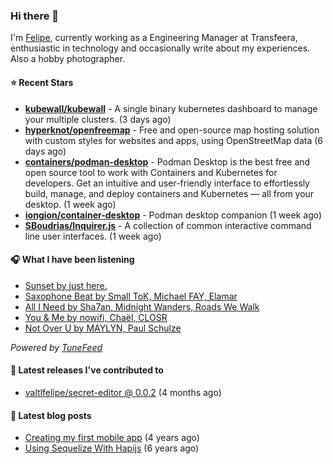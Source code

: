 ### Hi there 👋

I'm [Felipe](https://felipevm.com), currently working as a Engineering Manager at Transfeera, enthusiastic in technology and occasionally write about my experiences. Also a hobby photographer.

#### ⭐ Recent Stars
- **[kubewall/kubewall](https://github.com/kubewall/kubewall)** - A single binary kubernetes dashboard to manage your multiple clusters. (3 days ago)
- **[hyperknot/openfreemap](https://github.com/hyperknot/openfreemap)** - Free and open-source map hosting solution with custom styles for websites and apps, using OpenStreetMap data (6 days ago)
- **[containers/podman-desktop](https://github.com/containers/podman-desktop)** - Podman Desktop is the best free and open source tool to work with Containers and Kubernetes for developers. Get an intuitive and user-friendly interface to effortlessly build, manage, and deploy containers and Kubernetes — all from your desktop. (1 week ago)
- **[iongion/container-desktop](https://github.com/iongion/container-desktop)** - Podman desktop companion (1 week ago)
- **[SBoudrias/Inquirer.js](https://github.com/SBoudrias/Inquirer.js)** - A collection of common interactive command line user interfaces. (1 week ago)

#### 🎧 What I have been listening
- [Sunset by just here.](https://open.spotify.com/track/4J3y4fCVLr5C4zkuI2v8cT)
- [Saxophone Beat by Small ToK, Michael FAY, Elamar](https://open.spotify.com/track/0T15gVTsijhN7yeMKINBwf)
- [All I Need by Sha7an, Midnight Wanders, Roads We Walk](https://open.spotify.com/track/2EVHHLs1tUayuVPeXjpACI)
- [You &amp; Me by nowifi, Chaël, CLOSR](https://open.spotify.com/track/45Kr1rsTJreKH8cmWTPRi9)
- [Not Over U by MAYLYN, Paul Schulze](https://open.spotify.com/track/0HvfzWWP9DFAMrFxxRQOiY)

_Powered by [TuneFeed](https://tunefeed.app?ref=valtlfelipe-gh-profile)_ 

#### 🚀 Latest releases I've contributed to


- [valtlfelipe/secret-editor @ 0.0.2](https://github.com/valtlfelipe/secret-editor/releases/tag/0.0.2) (4 months ago)

#### 📄 Latest blog posts
- [Creating my first mobile app](https://felipevm.com/posts/creating-my-first-mobile-app/) (4 years ago)
- [Using Sequelize With Hapijs](https://felipevm.com/posts/using-sequelize-with-hapijs/) (6 years ago)
